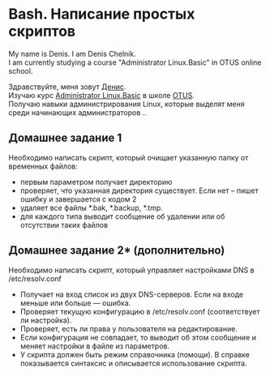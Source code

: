 Bash. Написание простых скриптов
===============

My name is Denis. I am Denis Chelnik.  
I am currently studying a course "Administrator Linux.Basic" in OTUS online school.  

Здравствуйте, меня зовут [Денис](https://github.com/DAChelnik).  
Изучаю курс [Administrator Linux.Basic](https://otus.ru/lessons/linux-basic/) в школе [OTUS](https://otus.ru/ "OTUS онлайн-образование").  
Получаю навыки администрирования Linux, которые выделят меня среди начинающих администраторов ..


Домашнее задание 1
-------------------------------------------------------

Необходимо написать скрипт, который очищает указанную папку от временных файлов:

-  первым параметром получает директорию
-  проверяет, что указанная директория существует. Если нет – пишет ошибку и 
завершается с кодом 2
-  удаляет все файлы *.bak, *.backup, *.tmp.
-  для каждого типа выводит сообщение об удалении или об отсутствии таких файлов

Домашнее задание 2* (дополнительно)
-------------------------------------------------------

Необходимо написать скрипт, который управляет настройками DNS в /etc/resolv.conf
-  Получает на вход список из двух DNS-серверов. Если на входе меньше или больше — ошибка.
-  Проверяет текущую конфигурацию в /etc/resolv.conf (соответствует ли настройка).
-  Проверяет, есть ли права у пользователя на редактирование.
-  Если конфигурация не совпадает, то выводит об этом сообщение и меняет настройки в файле из параметров.
-  У скрипта должен быть режим справочника (помощи). В справке показывается синтаксис и описывается использование скрипта.
